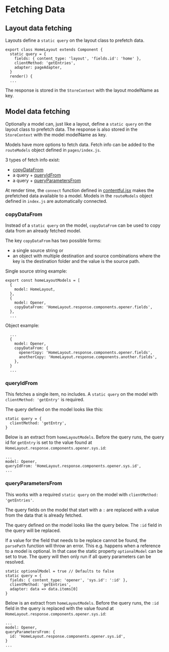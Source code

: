 # Fetching Data

## Layout data fetching

Layouts define a `static query` on the layout class to prefetch data.

```
export class HomeLayout extends Component {
  static query = {
    fields: { content_type: 'layout', 'fields.id': 'home' },
    clientMethod: 'getEntries',
    adapter: pageAdapter,
  }
  render() {
  ...
```

The response is stored in the `StoreContext` with the layout modelName as key.

## Model data fetching

Optionally a model can, just like a layout, define a `static query` on the layout
class to prefetch data. The response is also stored in the `StoreContext` with
the model modelName as key.

Models have more options to fetch data. Fetch info can be added to the
`routeModels` object defined in `pages/index.js`.

3 types of fetch info exist:

- [copyDataFrom](#copydatafrom)
- a query + [queryIdFrom](#copydatafrom)
- a query + [queryParametersFrom](#copydatafrom)

At render time, the `connect` function defined in
[contentful.jsx](/src/contentful/contentful.jsx) makes the prefetched data
available to a model. Models in the `routeModels` object defined in `index.js`
are automatically connected.

### copyDataFrom

Instead of a `static query` on the model, `copyDataFrom` can be used to copy
data from an already fetched model.

The key `copyDataFrom` has two possible forms:

- a single source string or
- an object with multiple destination and source combinations where the key is
  the destination folder and the value is the source path.

Single source string example:

```
export const homeLayoutModels = [
  {
    model: HomeLayout,
  },
  {
    model: Opener,
    copyDataFrom: 'HomeLayout.response.components.opener.fields',
  },
  ...
```

Object example:

```
  ...
  {
    model: Opener,
    copyDataFrom: {
      openerCopy: 'HomeLayout.response.components.opener.fields',
      anotherCopy: 'HomeLayout.response.components.another.fields',
    },
  }
  ...
```

### queryIdFrom

This fetches a single item, no includes. A `static query` on the model with
`clientMethod: 'getEntry'` is required.

The query defined on the model looks like this:

```
static query = {
  clientMethod: 'getEntry',
}
```

Below is an extract from `homeLayoutModels`. Before the query runs, the query id
for `getEntry` is set to the value found at
`HomeLayout.response.components.opener.sys.id`:

```
...
model: Opener,
queryIdFrom: 'HomeLayout.response.components.opener.sys.id',
...
```

### queryParametersFrom

This works with a required `static query` on the model with `clientMethod: 'getEntries'`.

The query fields on the model that start with a `:` are replaced with a value
from the data that is already fetched.

The query defined on the model looks like the query below. The `:id` field in
the query will be replaced.

If a value for the field that needs to be replace cannot be found, the
`parsePath` function will throw an error. This e.g. happens when a reference to
a model is optional. In that case the static property `optionalModel` can be set
to true.  The query will then only run if all query parameters can be resolved.

```
static optionalModel = true // Defaults to false
static query = {
  fields: { content_type: 'opener', 'sys.id': ':id' },
  clientMethod: 'getEntries',
  adapter: data => data.items[0]
}
```

Below is an extract from `homeLayoutModels`. Before the query runs, the `:id`
field in the query is replaced with the value found at
`HomeLayout.response.components.opener.sys.id`:

```
...
model: Opener,
queryParametersFrom: {
  id: 'HomeLayout.response.components.opener.sys.id',
}
...
```
